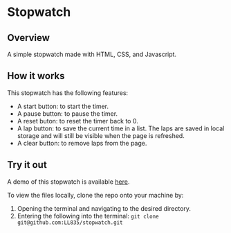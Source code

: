 # Stopwatch
## Overview
A simple stopwatch made with HTML, CSS, and Javascript.

## How it works
This stopwatch has the following features:
- A start button: to start the timer.
- A pause button: to pause the timer.
- A reset buton: to reset the timer back to 0.
- A lap button: to save the current time in a list. The laps are saved in local storage and will still be visible when the page is refreshed.
- A clear button: to remove laps from the page.

## Try it out

A demo of this stopwatch is available [here](https://ll835.github.io/stopwatch/).

To view the files locally, clone the repo onto your machine by:

1) Opening the terminal and navigating to the desired directory.
2) Entering the following into the terminal: `git clone git@github.com:LL835/stopwatch.git`